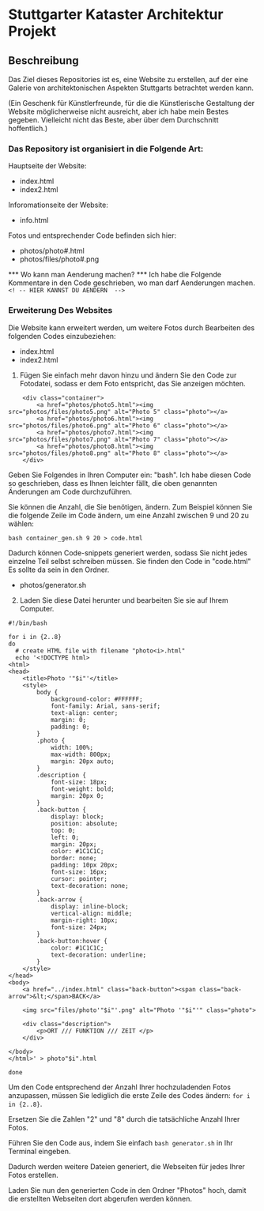 # Stuttgarter Kataster Architektur Projekt

## Beschreibung
Das Ziel dieses Repositories ist es, eine Website zu erstellen, auf der eine Galerie von architektonischen Aspekten Stuttgarts betrachtet werden kann.

(Ein Geschenk für Künstlerfreunde, für die die Künstlerische Gestaltung der Website möglicherweise nicht ausreicht, aber ich habe mein Bestes gegeben. Vielleicht nicht das Beste, aber über dem Durchschnitt hoffentlich.)

### Das Repository ist organisiert in die Folgende Art:

Hauptseite der Website:

* index.html 
* index2.html 

Inforomationseite der Website:

* info.html 

Fotos und entsprechender Code befinden sich hier:

* photos/photo#.html 
* photos/files/photo#.png

*** Wo kann man Aenderung machen? ***
Ich habe die Folgende Kommentare in den Code geschrieben, wo man darf Aenderungen machen. `<! -- HIER KANNST DU AENDERN  -->`

### Erweiterung Des Websites

Die Website kann erweitert werden, um weitere Fotos durch Bearbeiten des folgenden Codes einzubeziehen:

* index.html 
* index2.html 

1. Fügen Sie einfach mehr davon hinzu und ändern Sie den Code zur Fotodatei, sodass er dem Foto entspricht, das Sie anzeigen möchten.
```
	<div class="container">
		<a href="photos/photo5.html"><img src="photos/files/photo5.png" alt="Photo 5" class="photo"></a>
		<a href="photos/photo6.html"><img src="photos/files/photo6.png" alt="Photo 6" class="photo"></a>
		<a href="photos/photo7.html"><img src="photos/files/photo7.png" alt="Photo 7" class="photo"></a>
		<a href="photos/photo8.html"><img src="photos/files/photo8.png" alt="Photo 8" class="photo"></a>
	</div>
```

Geben Sie Folgendes in Ihren Computer ein: "bash". Ich habe diesen Code so geschrieben, dass es Ihnen leichter fällt, die oben genannten Änderungen am Code durchzuführen. 

Sie können die Anzahl, die Sie benötigen, ändern. Zum Beispiel können Sie die folgende Zeile im Code ändern, um eine Anzahl zwischen 9 und 20 zu wählen:

`bash container_gen.sh 9 20 > code.html`

Dadurch können Code-snippets generiert werden, sodass Sie nicht jedes einzelne Teil selbst schreiben müssen. Sie finden den Code in "code.html" Es sollte da sein in den Ordner. 

* photos/generator.sh

2. Laden Sie diese Datei herunter und bearbeiten Sie sie auf Ihrem Computer.

```
#!/bin/bash

for i in {2..8}
do
  # create HTML file with filename "photo<i>.html"
  echo '<!DOCTYPE html>
<html>
<head>
	<title>Photo '"$i"'</title>
	<style>
		body {
			background-color: #FFFFFF;
			font-family: Arial, sans-serif;
			text-align: center;
			margin: 0;
			padding: 0;
		}
		.photo {
			width: 100%;
			max-width: 800px;
			margin: 20px auto;
		}
		.description {
			font-size: 18px;
			font-weight: bold;
			margin: 20px 0;
		}
		.back-button {
			display: block;
			position: absolute;
			top: 0;
			left: 0;
			margin: 20px;
			color: #1C1C1C;
			border: none;
			padding: 10px 20px;
			font-size: 16px;
			cursor: pointer;
			text-decoration: none;
		}
		.back-arrow {
			display: inline-block;
			vertical-align: middle;
			margin-right: 10px;
			font-size: 24px;
		}
		.back-button:hover {
			color: #1C1C1C;
			text-decoration: underline;
		}
	</style>
</head>
<body>
	<a href="../index.html" class="back-button"><span class="back-arrow">&lt;</span>BACK</a>
	
	<img src="files/photo'"$i"'.png" alt="Photo '"$i"'" class="photo">
	
	<div class="description">
		<p>ORT /// FUNKTION /// ZEIT </p>
	</div>
	
</body>
</html>' > photo"$i".html

done

```

Um den Code entsprechend der Anzahl Ihrer hochzuladenden Fotos anzupassen, müssen Sie lediglich die erste Zeile des Codes ändern: `for i in {2..8}`. 

Ersetzen Sie die Zahlen "2" und "8" durch die tatsächliche Anzahl Ihrer Fotos.

Führen Sie den Code aus, indem Sie einfach `bash generator.sh` in Ihr Terminal eingeben. 

Dadurch werden weitere Dateien generiert, die Webseiten für jedes Ihrer Fotos erstellen.

Laden Sie nun den generierten Code in den Ordner "Photos" hoch, damit die erstellten Webseiten dort abgerufen werden können.





